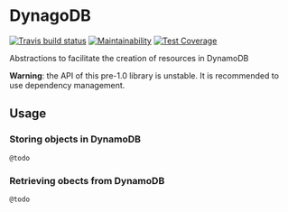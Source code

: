 # DynagoDB

[![Travis build status](https://api.travis-ci.org/sjauld/dynagodb.png)](https://travis-ci.org/sjauld/dynagodb)
[![Maintainability](https://api.codeclimate.com/v1/badges/620d10f572d4047367d5/maintainability)](https://codeclimate.com/github/sjauld/dynagodb/maintainability)
[![Test Coverage](https://api.codeclimate.com/v1/badges/620d10f572d4047367d5/test_coverage)](https://codeclimate.com/github/sjauld/dynagodb/test_coverage)


Abstractions to facilitate the creation of resources in DynamoDB

__Warning__: the API of this pre-1.0 library is unstable. It is recommended to use
dependency management.

## Usage

### Storing objects in DynamoDB

```
@todo
```

### Retrieving obects from DynamoDB

```
@todo
```

